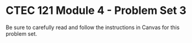 # CTEC 121 Module 4 - Problem Set 3

Be sure to carefully read and follow the instructions in Canvas for this problem set.